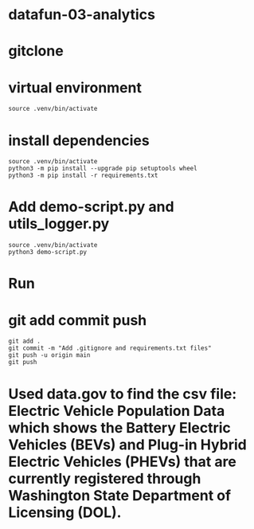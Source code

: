 # datafun-03-analytics
# gitclone
# virtual environment 
    source .venv/bin/activate
# install dependencies
    source .venv/bin/activate
    python3 -m pip install --upgrade pip setuptools wheel
    python3 -m pip install -r requirements.txt
# Add demo-script.py and utils_logger.py
    source .venv/bin/activate
    python3 demo-script.py
# Run
# git add commit push
    git add .
    git commit -m "Add .gitignore and requirements.txt files"
    git push -u origin main
    git push
# Used data.gov to find the csv file: Electric Vehicle Population Data which shows the Battery Electric Vehicles (BEVs) and Plug-in Hybrid Electric Vehicles (PHEVs) that are currently registered through Washington State Department of Licensing (DOL).
